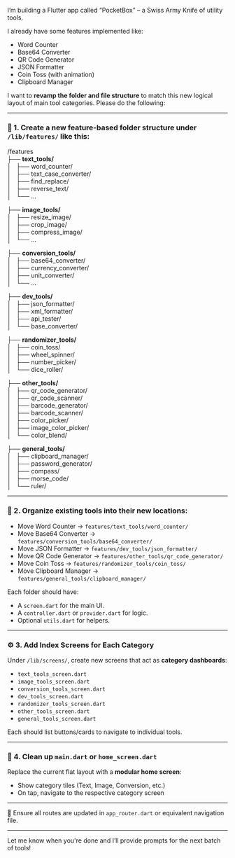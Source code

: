 I’m building a Flutter app called “PocketBox” – a Swiss Army Knife of utility tools.

I already have some features implemented like:
- Word Counter
- Base64 Converter
- QR Code Generator
- JSON Formatter
- Coin Toss (with animation)
- Clipboard Manager

I want to **revamp the folder and file structure** to match this new logical layout of main tool categories. Please do the following:

---

### 🧩 1. Create a new feature-based folder structure under `/lib/features/` like this:

/features  
├── **text_tools/**  
│   ├── word_counter/  
│   ├── text_case_converter/  
│   ├── find_replace/  
│   ├── reverse_text/  
│   └── ...  

├── **image_tools/**  
│   ├── resize_image/  
│   ├── crop_image/  
│   ├── compress_image/  
│   └── ...  

├── **conversion_tools/**  
│   ├── base64_converter/  
│   ├── currency_converter/  
│   ├── unit_converter/  
│   └── ...  

├── **dev_tools/**  
│   ├── json_formatter/  
│   ├── xml_formatter/  
│   ├── api_tester/  
│   └── base_converter/  

├── **randomizer_tools/**  
│   ├── coin_toss/  
│   ├── wheel_spinner/  
│   ├── number_picker/  
│   └── dice_roller/  

├── **other_tools/**  
│   ├── qr_code_generator/  
│   ├── qr_code_scanner/  
│   ├── barcode_generator/  
│   ├── barcode_scanner/  
│   ├── color_picker/  
│   ├── image_color_picker/  
│   └── color_blend/  

├── **general_tools/**  
│   ├── clipboard_manager/  
│   ├── password_generator/  
│   ├── compass/  
│   ├── morse_code/  
│   └── ruler/  

---

### 🧭 2. Organize existing tools into their new locations:
- Move Word Counter → `features/text_tools/word_counter/`
- Move Base64 Converter → `features/conversion_tools/base64_converter/`
- Move JSON Formatter → `features/dev_tools/json_formatter/`
- Move QR Code Generator → `features/other_tools/qr_code_generator/`
- Move Coin Toss → `features/randomizer_tools/coin_toss/`
- Move Clipboard Manager → `features/general_tools/clipboard_manager/`

Each folder should have:
- A `screen.dart` for the main UI.
- A `controller.dart` or `provider.dart` for logic.
- Optional `utils.dart` for helpers.

---

### ⚙️ 3. Add Index Screens for Each Category
Under `/lib/screens/`, create new screens that act as **category dashboards**:
- `text_tools_screen.dart`
- `image_tools_screen.dart`
- `conversion_tools_screen.dart`
- `dev_tools_screen.dart`
- `randomizer_tools_screen.dart`
- `other_tools_screen.dart`
- `general_tools_screen.dart`

Each should list buttons/cards to navigate to individual tools.

---

### 🧼 4. Clean up `main.dart` or `home_screen.dart`
Replace the current flat layout with a **modular home screen**:
- Show category tiles (Text, Image, Conversion, etc.)
- On tap, navigate to the respective category screen

---

🎯 Ensure all routes are updated in `app_router.dart` or equivalent navigation file.

---

Let me know when you're done and I’ll provide prompts for the next batch of tools!
